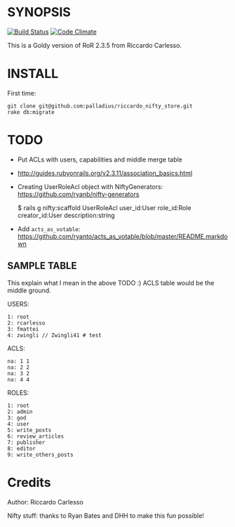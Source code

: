# SYNOPSIS

[![Build Status](https://travis-ci.org/palladius/riccardo_nifty_store.svg?branch=master)](https://travis-ci.org/palladius/riccardo_nifty_store)
[![Code Climate](https://codeclimate.com/github/palladius/riccardo_nifty_store.png)](https://codeclimate.com/github/palladius/riccardo_nifty_store)

This is a Goldy version of RoR 2.3.5 from Riccardo Carlesso.

# INSTALL

First time:

    git clone git@github.com:palladius/riccardo_nifty_store.git
    rake db:migrate

# TODO

*    Put ACLs with users, capabilities and middle merge table
*    http://guides.rubyonrails.org/v2.3.11/association_basics.html
*    Creating UserRoleAcl object with NiftyGenerators: https://github.com/ryanb/nifty-generators

     $ rails g nifty:scaffold UserRoleAcl user_id:User role_id:Role creator_id:User description:string

*    Add `acts_as_votable`: https://github.com/ryanto/acts_as_votable/blob/master/README.markdown

## SAMPLE TABLE

This explain what I mean in the above TODO :)
ACLS table would be the middle ground.

USERS:

    1: root
    2: rcarlesso
    3: fmattei
    4: zwingli // Zwingli41 # test

ACLS:

    na: 1 1
    na: 2 2
    na: 3 2
    na: 4 4

ROLES:

    1: root
    2: admin
    3: god
    4: user
    5: write_posts
    6: review_articles
    7: publisher
    8: editor
    9: write_others_posts

# Credits

Author: Riccardo Carlesso

Nifty stuff: thanks to Ryan Bates and DHH to make this fun possible!
